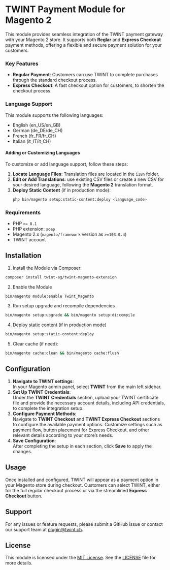 # TWINT Payment Module for Magento 2

This module provides seamless integration of the TWINT payment gateway with your Magento 2 store. It supports both **Reglar** and **Express Checkout** payment methods, offering a flexible and secure payment solution for your customers.

### Key Features
 - **Regular Payment**: Customers can use TWINT to complete purchases through the standard checkout process.
 - **Express Checkout**: A fast checkout option for customers, to shorten the checkout process.

### Language Support

This module supports the following languages:

- English (en_US/en_GB)
- German (de_DE/de_CH)
- French (fr_FR/fr_CH)
- Italian (it_IT/it_CH)

#### Adding or Customizing Languages

To customize or add language support, follow these steps:

1. **Locate Language Files**: Translation files are located in the `i18n` folder.
2. **Edit or Add Translations**: use existing CSV files or create a new CSV for your desired language, following the **Magento 2** translation format.
3. **Deploy Static Content** (if in production mode):
   ```bash
   php bin/magento setup:static-content:deploy <language_code>

### Requirements
- PHP `>= 8.1`
- PHP extension: `soap`
- Magento 2.x (`magento/framework` version as `>=103.0.4`)
- TWINT account

## Installation
 1. Install the Module via Composer:
```bash
composer install twint-ag/twint-magento-extension
```
 2. Enable the Module
```bash
bin/magento module:enable Twint_Magento
```
3. Run setup upgrade and recompile dependencies
```bash
bin/magento setup:upgrade && bin/magento setup:di:compile
 ```
4. Deploy static content (if in production mode)
```bash
bin/magento setup:static-content:deploy
 ```

5. Clear cache (if need):
```bash
bin/magento cache:clean && bin/magento cache:flush
```
## Configuration
1. **Navigate to TWINT settings**:  
In your Magento admin panel, select **TWINT** from the main left sidebar.
2. **Set Up TWINT Credentials**:  
Under the **TWINT Credentials** section, upload your TWINT certificate file and provide the necessary account details, including API credentials, to complete the integration setup.
3. **Configure Payment Methods**:  
Navigate to **TWINT Checkout** and **TWINT Express Checkout** sections to configure the available payment options. Customize settings such as payment flow, button placement for Express Checkout, and other relevant details according to your store’s needs.
4. **Save Configuration**:  
After completing the setup in each section, click **Save** to apply the changes.

## Usage
Once installed and configured, TWINT will appear as a payment option in your Magento store during checkout. Customers can select TWINT, either for the full regular checkout process or via the streamlined **Express Checkout** button.


## Support
For any issues or feature requests, please submit a GitHub issue or contact our support team at [plugin@twint.ch](mailto:plugin@twint.ch).

## License
This module is licensed under the [MIT License](https://opensource.org/licenses/MIT). See the [LICENSE](https://opensource.org/licenses/MIT) file for more details.
